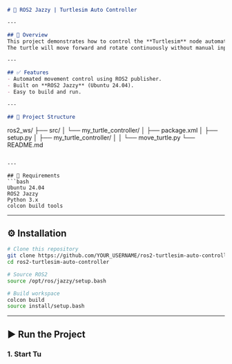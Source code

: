```markdown
# 🐢 ROS2 Jazzy | Turtlesim Auto Controller

---

## 📌 Overview
This project demonstrates how to control the **Turtlesim** node automatically using a custom Python node in **ROS2 Jazzy**.  
The turtle will move forward and rotate continuously without manual input.

---

## ✅ Features
- Automated movement control using ROS2 publisher.
- Built on **ROS2 Jazzy** (Ubuntu 24.04).
- Easy to build and run.

---

## 📂 Project Structure
```
ros2_ws/
├── src/
│   └── my_turtle_controller/
│       ├── package.xml
│       ├── setup.py
│       ├── my_turtle_controller/
│       │   └── move_turtle.py
└── README.md
```

---

## 🔧 Requirements
```bash
Ubuntu 24.04
ROS2 Jazzy
Python 3.x
colcon build tools
```

---

## ⚙️ Installation
```bash
# Clone this repository
git clone https://github.com/YOUR_USERNAME/ros2-turtlesim-auto-controller.git
cd ros2-turtlesim-auto-controller

# Source ROS2
source /opt/ros/jazzy/setup.bash

# Build workspace
colcon build
source install/setup.bash
```

---

## ▶️ Run the Project
### 1. Start Tu
